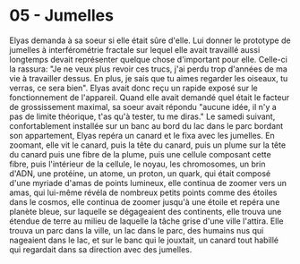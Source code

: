 # 05 - Jumelles

Elyas demanda à sa soeur si elle était sûre d'elle. Lui donner le prototype de
jumelles à interférométrie fractale sur lequel elle avait travaillé aussi
longtemps devait représenter quelque chose d'important pour elle. Celle-ci la
rassura: "Je ne veux plus revoir ces trucs, j'ai perdu trop d'années de ma vie
à travailler dessus. En plus, je sais que tu aimes regarder les oiseaux, tu
verras, ce sera bien". Elyas avait donc reçu un rapide exposé sur le
fonctionnement de l'appareil. Quand elle avait demandé quel était le facteur de
grossissement maximal, sa soeur avait répondu "aucune idée, il n'y a pas de
limite théorique, t'as qu'à tester, tu me diras." Le samedi suivant,
confortablement installée sur un banc au bord du lac dans le parc bordant son
appartement, Elyas repéra un canard et le fixa avec les jumelles. En zoomant,
elle vit le canard, puis la tête du canard, puis un plume sur la tête du canard
puis une fibre de la plume, puis une cellule composant cette fibre, puis
l'intérieur de la cellule, le noyau, les chromosomes, un brin d'ADN, une
protéine, un atome, un proton, un quark, qui était composé d'une myriade d'amas
de points lumineux, elle continua de zoomer vers un amas, qui lui-même révéla
de nombreux petits points comme des étoiles dans le cosmos, elle continua de
zoomer jusqu'à une étoile et repéra une planète bleue, sur laquelle se
dégageaient des continents, elle trouva une étendue de terre au milieu de
laquelle la tâche grise d'une ville l'attira. Elle trouva un parc dans la
ville, un lac dans le parc, des humains nus qui nageaient dans le lac, et sur
le banc qui le jouxtait, un canard tout habillé qui regardait dans sa direction
avec des jumelles.

